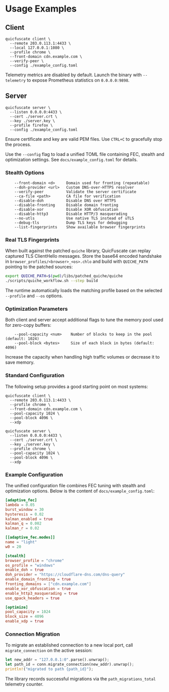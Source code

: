 # Usage Examples

## Client

```
quicfuscate client \
  --remote 203.0.113.1:4433 \
  --local 127.0.0.1:1080 \
  --profile chrome \
  --front-domain cdn.example.com \
  --verify-peer \
  --config ./example_config.toml
```

Telemetry metrics are disabled by default. Launch the binary with `--telemetry`
to expose Prometheus statistics on `0.0.0.0:9898`.

## Server

```
quicfuscate server \
  --listen 0.0.0.0:4433 \
  --cert ./server.crt \
  --key ./server.key \
  --profile firefox \
  --config ./example_config.toml
```

Ensure certificate and key are valid PEM files. Use `CTRL+C` to gracefully stop the process.

Use the `--config` flag to load a unified TOML file containing FEC, stealth and optimization settings. See `docs/example_config.toml` for details.

### Stealth Options

```
    --front-domain <d>     Domain used for fronting (repeatable)
    --doh-provider <url>   Custom DNS-over-HTTPS resolver
    --verify-peer          Validate the server certificate
    --ca-file <path>       CA file for verification
    --disable-doh          Disable DNS over HTTPS
    --disable-fronting     Disable domain fronting
    --disable-xor          Disable XOR obfuscation
    --disable-http3        Disable HTTP/3 masquerading
    --no-utls              Use native TLS instead of uTLS
    --debug-tls            Dump TLS keys for debugging
    --list-fingerprints    Show available browser fingerprints
```

### Real TLS Fingerprints

When built against the patched `quiche` library, QuicFuscate can replay
captured TLS ClientHello messages. Store the base64 encoded handshake in
`browser_profiles/<browser>_<os>.chlo` and build with `QUICHE_PATH` pointing
to the patched sources:

```bash
export QUICHE_PATH=$(pwd)/libs/patched_quiche/quiche
./scripts/quiche_workflow.sh --step build
```

The runtime automatically loads the matching profile based on the selected
`--profile` and `--os` options.

### Optimization Parameters

Both client and server accept additional flags to tune the memory pool used for
zero-copy buffers:

```
    --pool-capacity <num>    Number of blocks to keep in the pool (default: 1024)
    --pool-block <bytes>     Size of each block in bytes (default: 4096)
```
Increase the capacity when handling high traffic volumes or decrease it to save
memory.

### Standard Configuration

The following setup provides a good starting point on most systems:

```
quicfuscate client \
  --remote 203.0.113.1:4433 \
  --profile chrome \
  --front-domain cdn.example.com \
  --pool-capacity 1024 \
  --pool-block 4096 \
  --xdp
```

```
quicfuscate server \
  --listen 0.0.0.0:4433 \
  --cert ./server.crt \
  --key ./server.key \
  --profile chrome \
  --pool-capacity 1024 \
  --pool-block 4096 \
  --xdp
```

### Example Configuration

The unified configuration file combines FEC tuning with stealth and optimization
options. Below is the content of `docs/example_config.toml`:

```toml
[adaptive_fec]
lambda = 0.05
burst_window = 30
hysteresis = 0.02
kalman_enabled = true
kalman_q = 0.002
kalman_r = 0.02

[[adaptive_fec.modes]]
name = "light"
w0 = 20

[stealth]
browser_profile = "chrome"
os_profile = "windows"
enable_doh = true
doh_provider = "https://cloudflare-dns.com/dns-query"
enable_domain_fronting = true
fronting_domains = ["cdn.example.com"]
enable_xor_obfuscation = true
enable_http3_masquerading = true
use_qpack_headers = true

[optimize]
pool_capacity = 1024
block_size = 4096
enable_xdp = true
```

### Connection Migration

To migrate an established connection to a new local port, call `migrate_connection` on the active session:

```rust
let new_addr = "127.0.0.1:0".parse().unwrap();
let path_id = conn.migrate_connection(new_addr).unwrap();
println!("migrated to path {path_id}");
```
The library records successful migrations via the `path_migrations_total` telemetry counter.
